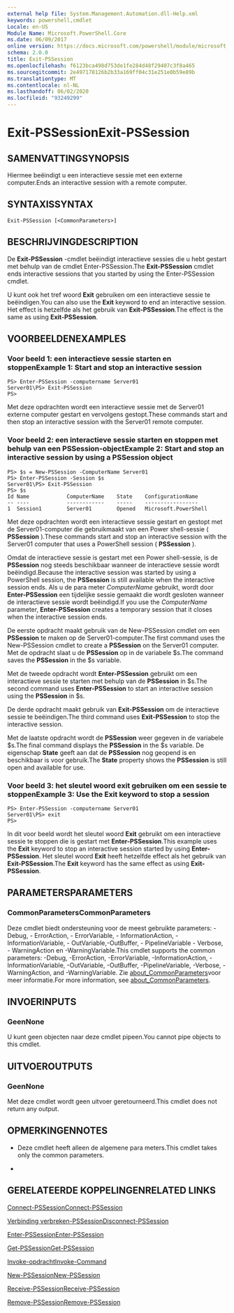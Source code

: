 ```yaml
---
external help file: System.Management.Automation.dll-Help.xml
keywords: powershell,cmdlet
Locale: en-US
Module Name: Microsoft.PowerShell.Core
ms.date: 06/09/2017
online version: https://docs.microsoft.com/powershell/module/microsoft.powershell.core/exit-pssession?view=powershell-7.1&WT.mc_id=ps-gethelp
schema: 2.0.0
title: Exit-PSSession
ms.openlocfilehash: f6123bca498d753de1fe284d48f29407c3f8a465
ms.sourcegitcommit: 2e497178126b2b33a169ff04c31e251e0b59e89b
ms.translationtype: MT
ms.contentlocale: nl-NL
ms.lasthandoff: 06/02/2020
ms.locfileid: "93249299"
---
```

# <span data-ttu-id="9c6fe-103">Exit-PSSession</span><span class="sxs-lookup"><span data-stu-id="9c6fe-103">Exit-PSSession</span></span>

## <span data-ttu-id="9c6fe-104">SAMENVATTING</span><span class="sxs-lookup"><span data-stu-id="9c6fe-104">SYNOPSIS</span></span>
<span data-ttu-id="9c6fe-105">Hiermee beëindigt u een interactieve sessie met een externe computer.</span><span class="sxs-lookup"><span data-stu-id="9c6fe-105">Ends an interactive session with a remote computer.</span></span>

## <span data-ttu-id="9c6fe-106">SYNTAXIS</span><span class="sxs-lookup"><span data-stu-id="9c6fe-106">SYNTAX</span></span>

```
Exit-PSSession [<CommonParameters>]
```

## <span data-ttu-id="9c6fe-107">BESCHRIJVING</span><span class="sxs-lookup"><span data-stu-id="9c6fe-107">DESCRIPTION</span></span>

<span data-ttu-id="9c6fe-108">De **Exit-PSSession** -cmdlet beëindigt interactieve sessies die u hebt gestart met behulp van de cmdlet Enter-PSSession.</span><span class="sxs-lookup"><span data-stu-id="9c6fe-108">The **Exit-PSSession** cmdlet ends interactive sessions that you started by using the Enter-PSSession cmdlet.</span></span>

<span data-ttu-id="9c6fe-109">U kunt ook het tref woord **Exit** gebruiken om een interactieve sessie te beëindigen.</span><span class="sxs-lookup"><span data-stu-id="9c6fe-109">You can also use the **Exit** keyword to end an interactive session.</span></span>
<span data-ttu-id="9c6fe-110">Het effect is hetzelfde als het gebruik van **Exit-PSSession**.</span><span class="sxs-lookup"><span data-stu-id="9c6fe-110">The effect is the same as using **Exit-PSSession**.</span></span>

## <span data-ttu-id="9c6fe-111">VOORBEELDEN</span><span class="sxs-lookup"><span data-stu-id="9c6fe-111">EXAMPLES</span></span>

### <span data-ttu-id="9c6fe-112">Voor beeld 1: een interactieve sessie starten en stoppen</span><span class="sxs-lookup"><span data-stu-id="9c6fe-112">Example 1: Start and stop an interactive session</span></span>

```
PS> Enter-PSSession -computername Server01
Server01\PS> Exit-PSSession
PS>
```

<span data-ttu-id="9c6fe-113">Met deze opdrachten wordt een interactieve sessie met de Server01 externe computer gestart en vervolgens gestopt.</span><span class="sxs-lookup"><span data-stu-id="9c6fe-113">These commands start and then stop an interactive session with the Server01 remote computer.</span></span>

### <span data-ttu-id="9c6fe-114">Voor beeld 2: een interactieve sessie starten en stoppen met behulp van een PSSession-object</span><span class="sxs-lookup"><span data-stu-id="9c6fe-114">Example 2: Start and stop an interactive session by using a PSSession object</span></span>

```
PS> $s = New-PSSession -ComputerName Server01
PS> Enter-PSSession -Session $s
Server01\PS> Exit-PSSession
PS> $s
Id Name            ComputerName    State    ConfigurationName
-- ----            ------------    -----    -----------------
1  Session1        Server01        Opened   Microsoft.PowerShell
```

<span data-ttu-id="9c6fe-115">Met deze opdrachten wordt een interactieve sessie gestart en gestopt met de Server01-computer die gebruikmaakt van een Power shell-sessie ( **PSSession** ).</span><span class="sxs-lookup"><span data-stu-id="9c6fe-115">These commands start and stop an interactive session with the Server01 computer that uses a PowerShell session ( **PSSession** ).</span></span>

<span data-ttu-id="9c6fe-116">Omdat de interactieve sessie is gestart met een Power shell-sessie, is de **PSSession** nog steeds beschikbaar wanneer de interactieve sessie wordt beëindigd.</span><span class="sxs-lookup"><span data-stu-id="9c6fe-116">Because the interactive session was started by using a PowerShell session, the **PSSession** is still available when the interactive session ends.</span></span>
<span data-ttu-id="9c6fe-117">Als u de para meter *ComputerName* gebruikt, wordt door **Enter-PSSession** een tijdelijke sessie gemaakt die wordt gesloten wanneer de interactieve sessie wordt beëindigd.</span><span class="sxs-lookup"><span data-stu-id="9c6fe-117">If you use the *ComputerName* parameter, **Enter-PSSession** creates a temporary session that it closes when the interactive session ends.</span></span>

<span data-ttu-id="9c6fe-118">De eerste opdracht maakt gebruik van de New-PSSession cmdlet om een **PSSession** te maken op de Server01-computer.</span><span class="sxs-lookup"><span data-stu-id="9c6fe-118">The first command uses the New-PSSession cmdlet to create a **PSSession** on the Server01 computer.</span></span>
<span data-ttu-id="9c6fe-119">Met de opdracht slaat u de **PSSession** op in de variabele $s.</span><span class="sxs-lookup"><span data-stu-id="9c6fe-119">The command saves the **PSSession** in the $s variable.</span></span>

<span data-ttu-id="9c6fe-120">Met de tweede opdracht wordt **Enter-PSSession** gebruikt om een interactieve sessie te starten met behulp van de **PSSession** in $s.</span><span class="sxs-lookup"><span data-stu-id="9c6fe-120">The second command uses **Enter-PSSession** to start an interactive session using the **PSSession** in $s.</span></span>

<span data-ttu-id="9c6fe-121">De derde opdracht maakt gebruik van **Exit-PSSession** om de interactieve sessie te beëindigen.</span><span class="sxs-lookup"><span data-stu-id="9c6fe-121">The third command uses **Exit-PSSession** to stop the interactive session.</span></span>

<span data-ttu-id="9c6fe-122">Met de laatste opdracht wordt de **PSSession** weer gegeven in de variabele $s.</span><span class="sxs-lookup"><span data-stu-id="9c6fe-122">The final command displays the **PSSession** in the $s variable.</span></span>
<span data-ttu-id="9c6fe-123">De eigenschap **State** geeft aan dat de **PSSession** nog geopend is en beschikbaar is voor gebruik.</span><span class="sxs-lookup"><span data-stu-id="9c6fe-123">The **State** property shows the **PSSession** is still open and available for use.</span></span>

### <span data-ttu-id="9c6fe-124">Voor beeld 3: het sleutel woord exit gebruiken om een sessie te stoppen</span><span class="sxs-lookup"><span data-stu-id="9c6fe-124">Example 3: Use the Exit keyword to stop a session</span></span>

```
PS> Enter-PSSession -computername Server01
Server01\PS> exit
PS>
```

<span data-ttu-id="9c6fe-125">In dit voor beeld wordt het sleutel woord **Exit** gebruikt om een interactieve sessie te stoppen die is gestart met **Enter-PSSession**.</span><span class="sxs-lookup"><span data-stu-id="9c6fe-125">This example uses the **Exit** keyword to stop an interactive session started by using **Enter-PSSession**.</span></span>
<span data-ttu-id="9c6fe-126">Het sleutel woord **Exit** heeft hetzelfde effect als het gebruik van **Exit-PSSession**.</span><span class="sxs-lookup"><span data-stu-id="9c6fe-126">The **Exit** keyword has the same effect as using **Exit-PSSession**.</span></span>

## <span data-ttu-id="9c6fe-127">PARAMETERS</span><span class="sxs-lookup"><span data-stu-id="9c6fe-127">PARAMETERS</span></span>

### <span data-ttu-id="9c6fe-128">CommonParameters</span><span class="sxs-lookup"><span data-stu-id="9c6fe-128">CommonParameters</span></span>

<span data-ttu-id="9c6fe-129">Deze cmdlet biedt ondersteuning voor de meest gebruikte parameters: -Debug, - ErrorAction, - ErrorVariable, - InformationAction, -InformationVariable, - OutVariable,-OutBuffer, - PipelineVariable - Verbose, - WarningAction en -WarningVariable.</span><span class="sxs-lookup"><span data-stu-id="9c6fe-129">This cmdlet supports the common parameters: -Debug, -ErrorAction, -ErrorVariable, -InformationAction, -InformationVariable, -OutVariable, -OutBuffer, -PipelineVariable, -Verbose, -WarningAction, and -WarningVariable.</span></span> <span data-ttu-id="9c6fe-130">Zie [about_CommonParameters](https://go.microsoft.com/fwlink/?LinkID=113216)voor meer informatie.</span><span class="sxs-lookup"><span data-stu-id="9c6fe-130">For more information, see [about_CommonParameters](https://go.microsoft.com/fwlink/?LinkID=113216).</span></span>

## <span data-ttu-id="9c6fe-131">INVOER</span><span class="sxs-lookup"><span data-stu-id="9c6fe-131">INPUTS</span></span>

### <span data-ttu-id="9c6fe-132">Geen</span><span class="sxs-lookup"><span data-stu-id="9c6fe-132">None</span></span>

<span data-ttu-id="9c6fe-133">U kunt geen objecten naar deze cmdlet pipeen.</span><span class="sxs-lookup"><span data-stu-id="9c6fe-133">You cannot pipe objects to this cmdlet.</span></span>

## <span data-ttu-id="9c6fe-134">UITVOER</span><span class="sxs-lookup"><span data-stu-id="9c6fe-134">OUTPUTS</span></span>

### <span data-ttu-id="9c6fe-135">Geen</span><span class="sxs-lookup"><span data-stu-id="9c6fe-135">None</span></span>

<span data-ttu-id="9c6fe-136">Met deze cmdlet wordt geen uitvoer geretourneerd.</span><span class="sxs-lookup"><span data-stu-id="9c6fe-136">This cmdlet does not return any output.</span></span>

## <span data-ttu-id="9c6fe-137">OPMERKINGEN</span><span class="sxs-lookup"><span data-stu-id="9c6fe-137">NOTES</span></span>

* <span data-ttu-id="9c6fe-138">Deze cmdlet heeft alleen de algemene para meters.</span><span class="sxs-lookup"><span data-stu-id="9c6fe-138">This cmdlet takes only the common parameters.</span></span>

*

## <span data-ttu-id="9c6fe-139">GERELATEERDE KOPPELINGEN</span><span class="sxs-lookup"><span data-stu-id="9c6fe-139">RELATED LINKS</span></span>

[<span data-ttu-id="9c6fe-140">Connect-PSSession</span><span class="sxs-lookup"><span data-stu-id="9c6fe-140">Connect-PSSession</span></span>](Connect-PSSession.md)

[<span data-ttu-id="9c6fe-141">Verbinding verbreken-PSSession</span><span class="sxs-lookup"><span data-stu-id="9c6fe-141">Disconnect-PSSession</span></span>](Disconnect-PSSession.md)

[<span data-ttu-id="9c6fe-142">Enter-PSSession</span><span class="sxs-lookup"><span data-stu-id="9c6fe-142">Enter-PSSession</span></span>](Enter-PSSession.md)

[<span data-ttu-id="9c6fe-143">Get-PSSession</span><span class="sxs-lookup"><span data-stu-id="9c6fe-143">Get-PSSession</span></span>](Get-PSSession.md)

[<span data-ttu-id="9c6fe-144">Invoke-opdracht</span><span class="sxs-lookup"><span data-stu-id="9c6fe-144">Invoke-Command</span></span>](Invoke-Command.md)

[<span data-ttu-id="9c6fe-145">New-PSSession</span><span class="sxs-lookup"><span data-stu-id="9c6fe-145">New-PSSession</span></span>](New-PSSession.md)

[<span data-ttu-id="9c6fe-146">Receive-PSSession</span><span class="sxs-lookup"><span data-stu-id="9c6fe-146">Receive-PSSession</span></span>](Receive-PSSession.md)

[<span data-ttu-id="9c6fe-147">Remove-PSSession</span><span class="sxs-lookup"><span data-stu-id="9c6fe-147">Remove-PSSession</span></span>](Remove-PSSession.md)

